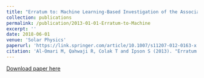 ```yaml
---
title: "Erratum to: Machine Learning-Based Investigation of the Associations between CMEs and Filaments"
collection: publications
permalink: /publication/2013-01-01-Erratum-to-Machine
excerpt: ''
date: 2018-06-01
venue: 'Solar Physics'
paperurl: 'https://link.springer.com/article/10.1007/s11207-012-0163-x'
citation: 'Al-Omari M, Qahwaji R, Colak T and Ipson S (2013). "Erratum to: Machine Learning-based Investigation of the Associations Between CMEs and Filaments", Solar Physics, DOI: 10.1007/s11207-012-0163-x, 282 (1): 319–319.'
---
```


[Download paper here](https://link.springer.com/content/pdf/10.1007%2Fs11207-012-0163-x.pdf)
